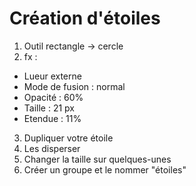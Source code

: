 # Création d'étoiles

1. Outil rectangle -> cercle
2. fx :
  * Lueur externe
  * Mode de fusion : normal
  * Opacité : 60%
  * Taille : 21 px
  * Etendue : 11%
3. Dupliquer votre étoile
4. Les disperser
5. Changer la taille sur quelques-unes
6. Créer un groupe et le nommer "étoiles"